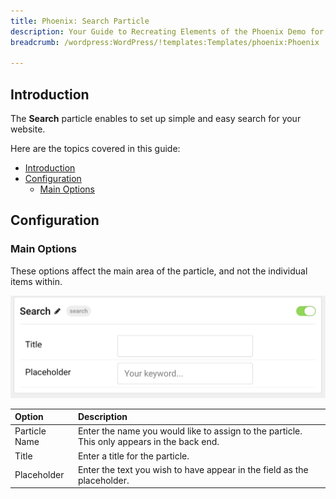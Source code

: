 ```yaml
---
title: Phoenix: Search Particle
description: Your Guide to Recreating Elements of the Phoenix Demo for WordPress
breadcrumb: /wordpress:WordPress/!templates:Templates/phoenix:Phoenix

---
```


## Introduction

The **Search** particle enables to set up simple and easy search for your website.

Here are the topics covered in this guide:

- [Introduction](#introduction)
- [Configuration](#configuration)
  - [Main Options](#main-options)

## Configuration

### Main Options 

These options affect the main area of the particle, and not the individual items within.

![](assets/particle_search1.png)

| Option        | Description                                                                                 |
| :------------ | :------------------------------------------------------------------------------------------ |
| Particle Name | Enter the name you would like to assign to the particle. This only appears in the back end. |
| Title         | Enter a title for the particle.                                                             |
| Placeholder   | Enter the text you wish to have appear in the field as the placeholder.                     |

